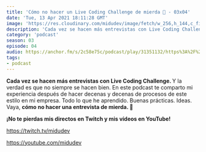 ```yaml
---
title: 'Cómo no hacer un Live Coding Challenge de mierda 💩 - 03x04'
date: 'Tue, 13 Apr 2021 18:11:28 GMT'
image: 'https://res.cloudinary.com/midudev/image/fetch/w_256,h_144,c_fill,f_auto/https://d3t3ozftmdmh3i.cloudfront.net/production/podcast_uploaded_episode/7340239/7340239-1618337497441-7002d9fa65ded.jpg'
description: 'Cada vez se hacen más entrevistas con Live Coding Challenge. Y la verdad es que no siempre se hacen bien. En este podcast te comparto mi experiencia después de hacer decenas y dece'
category: 'podcast'
season: 03
episode: 04
audio: https://anchor.fm/s/2c58e75c/podcast/play/31351132/https%3A%2F%2Fd3ctxlq1ktw2nl.cloudfront.net%2Fstaging%2F2021-3-13%2F49b78646-a68f-43f7-f353-3bd30d277edd.m4a
tags:
- podcast
---
```


<p><strong>Cada vez se hacen más entrevistas con Live Coding Challenge. </strong>Y la verdad es que no siempre se hacen bien. En este podcast te comparto mi experiencia después de hacer decenas y decenas de procesos de este estilo en mi empresa. Todo lo que he aprendido. Buenas prácticas. Ideas. Vaya, <strong>cómo no hacer una entrevista de mierda. 🤣</strong></p>
<p><strong>¡No te pierdas mis directos en Twitch y mis vídeos en YouTube!</strong></p>
<p><a href="https://twitch.tv/midudev">https://twitch.tv/midudev</a></p>
<p><a href="https://youtube.com/midudev">https://youtube.com/midudev</a></p>

